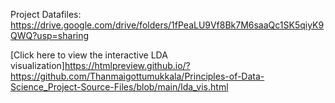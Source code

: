 Project Datafiles: https://drive.google.com/drive/folders/1fPeaLU9Vf8Bk7M6saaQc1SK5qiyK9QWQ?usp=sharing

[Click here to view the interactive LDA visualization]https://htmlpreview.github.io/?https://github.com/Thanmaigottumukkala/Principles-of-Data-Science_Project-Source-Files/blob/main/lda_vis.html



